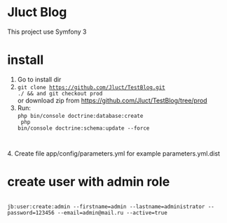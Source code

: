 Jluct Blog
========================

This project use Symfony 3

install
=======
1. Go to install dir
2. <code>git clone https://github.com/Jluct/TestBlog.git ./ && and git checkout prod</code><br>
or download zip from https://github.com/Jluct/TestBlog/tree/prod
3. Run:<br>
<code>php bin/console doctrine:database:create<br>
php bin/console doctrine:schema:update --force
</code>
4. Create file app/config/parameters.yml for example parameters.yml.dist


create user with admin role
=======
<code>
jb:user:create:admin --firstname=admin --lastname=administrator --password=123456 --email=admin@mail.ru --active=true
</code>
